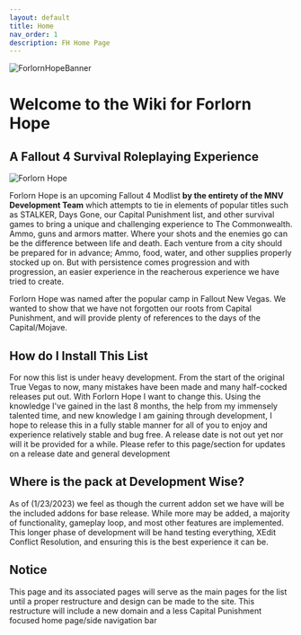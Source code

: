 ```yaml
---
layout: default
title: Home
nav_order: 1
description: FH Home Page
---
```


![ForlornHopeBanner](https://user-images.githubusercontent.com/112358568/211723785-e572eaa6-e53f-477d-95b7-af3a6a7d0759.png)


# **Welcome to the Wiki for Forlorn Hope**
## **A Fallout 4 Survival Roleplaying Experience**

![Forlorn Hope](https://user-images.githubusercontent.com/112358568/214197288-fa8b4420-2f44-4246-9107-27d0fbb2f1ec.png)


Forlorn Hope is an upcoming Fallout 4 Modlist **by the entirety of the MNV Development Team** which attempts to tie in elements of popular titles such as STALKER, Days Gone, our Capital Punishment list, and other survival games to bring a unique and challenging experience to The Commonwealth. Ammo, guns and armors matter. Where your shots and the enemies go can be the difference between life and death. Each venture from a city should be prepared for in advance; Ammo, food, water, and other supplies properly stocked up on. But with persistence comes progression and with progression, an easier experience in the reacherous experience we have tried to create.

Forlorn Hope was named after the popular camp in Fallout New Vegas. We wanted to show that we have not forgotten our roots from Capital Punishment, and will provide plenty of references to the days of the Capital/Mojave. 

## **How do I Install This List**

For now this list is under heavy development. From the start of the original True Vegas to now, many mistakes have been made and many half-cocked releases put out. With Forlorn Hope I want to change this. Using the knowledge I've gained in the last 8 months, the help from my immensely talented time, and new knowledge I am gaining through development, I hope to release this in a fully stable manner for all of you to enjoy and experience relatively stable and bug free. A release date is not out yet nor will it be provided for a while. Please refer to this page/section for updates on a release date and general development

## **Where is the pack at Development Wise?**

As of (1/23/2023) we feel as though the current addon set we have will be the included addons for base release. While more may be added, a majority of functionality, gameplay loop, and most other features are implemented. This longer phase of development will be hand testing everything, XEdit Conflict Resolution, and ensuring this is the best experience it can be.

## **Notice**

This page and its associated pages will serve as the main pages for the list until a proper restructure and design can be made to the site. This restructure will include a new domain and a less Capital Punishment focused home page/side navigation bar
